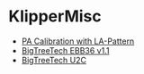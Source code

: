# KlipperMisc
* [PA Calibration with LA-Pattern](PA-Calibration/README.md)
* [BigTreeTech EBB36 v1.1](BigTreeTech-EBB36-v1.1/README.md)
* [BigTreeTech U2C](BigTreeTech-U2C/README.md)